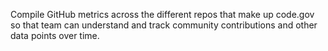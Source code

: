 Compile GitHub metrics across the different repos that make up code.gov so that team can understand and track community contributions and other data points over time.
